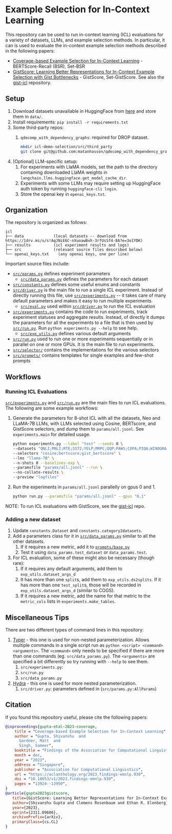 # Example Selection for In-Context Learning

This repository can be used to run in-context learning (ICL) evaluations for a variety of datasets, LLMs, and example selection methods. In particular, it can is used to evaluate the in-context example selection methods described in the following papers:

- [Coverage-based Example Selection for In-Context Learning](https://arxiv.org/abs/2305.14907) - BERTScore-Recall (BSR), Set-BSR
- [GistScore: Learning Better Representations for In-Context Example Selection with Gist Bottlenecks](https://arxiv.org/abs/2311.09606) - GistScore, Set-GistScore. See also the [gist-icl](https://github.com/Shivanshu-Gupta/gist-icl) repository.

## Setup

1. Download datasets unavailable in HuggingFace from [here][icl-datasets] and store them in `data/`.
2. Install requirements: `pip install -r requirements.txt`
3. Some third-party repos:
   1. `qdecomp_with_dependency_graphs`: required for DROP dataset.

      ```bash
      mkdir icl-demo-selection/src/third_party
      git clone git@github.com:matanhasson/qdecomp_with_dependency_graphs.git icl-demo-selection/src/third_party/
      ```
4. [Optional] LLM-specific setup:
   1.  For experiments with LlaMA models, set the path to the directory containing downloaded LlaMA weights in `langchain.llms.huggingface.get_model_cache_dir`.
   2. Experiments with some LLMs may require setting up HuggingFace auth token by running `huggingface-cli login`.
   3. Store the openai key in `openai_keys.txt`.

## Organization

The repository is organized as follows:

```plaintext
icl
├── data             (local datasets -- download from https://1drv.ms/u/s!AqJNiE6C-nXuoawBxh-3rfUsSf4-8A?e=3o1YDK)
├── results          (icl experiment results and logs)
├── src              (relevant source files described below)
└── openai_keys.txt    (any openai keys, one per line)
```

Important source files include:

- [`src/params.py`](src/params.py) defines experiment parameters
  - [`src/data_params.py`](src/data_params.py) defines the parameters for each dataset
- [`src/constants.py`](src/constants.py) defines some useful enums and constants
- [`src/driver.py`](src/driver.py) is the main file to run a single ICL experiment. Instead of directly running this file, use [`src/experiments.py`](src/experiments.py) -- it takes care of many default parameters and makes it easy to run multiple experiments.
  - [`src/eval.py`](src/eval.py) used within [`src/driver.py`](src/driver.py) to run the ICL evaluation
- [`src/experiments.py`](src/experiments.py) contains the code to run experiments, track experiment statuses and aggregate results. Instead, of directly it dumps the parameters for all the experiments to a file that is then used by [`src/run.py`](src/run.py). Run `python experiments.py --help` to see help.
  - [`src/exp_utils.py`](src/exp_utils.py) defines various default arguments
- [`src/run.py`](src/run.py) used to run one or more experiments sequentially or in parallel on one or more GPUs. It is the main file to run experiments.
- [`src/selector/`](src/selector/) contains the implementations for the various selectors
- [`src/prompts/`](src/prompts/) contains templates for single examples and few-shot prompts

## Workflows

### Running ICL Evaluations

[`src/experiments.py`](src/experiments.py) and [`src/run.py`](src/run.py) are the main files to run ICL evaluations. The following are some example workflows:

1. Generate the parameters for 8-shot ICL with all the datasets, Neo and LLaMA-7B LLMs, with LLMs selected using Cosine, BERTscore, and GistScore selectors, and dump them to `params/all.jsonl`. See `experiments.main` for detailed usage.

   ```bash
   python experiments.py --label "test" --seeds 0 \
   --datasets "QNLI;MNLI;RTE;SST2;YELP;MRPC;QQP;PAWS;COPA;PIQA;WINOGRANDE;WSC;CMSQA;COLA;COMMONGEN;E2ENLG;DART;SST5;AGNEWS;AESLC;SMCALFLOW_CS;BREAK;MTOP;COGS" \
   --selectors "cosine;bertscore;gist_bertscore" \
   --lms "llama-7B" \
   --n-shots 8 --baselines-exp \
   --paramsfile "params/all.jsonl" --run \
   --no-collate-results \
   --preview "logfiles"
   ```

2. Run the experiments in `params/all.jsonl` parallelly on gpus 0 and 1.

   ```bash
   python run.py --paramsfile "params/all.jsonl" --gpus "0,1"
   ```

NOTE: To run ICL evaluations with GistScore, see the [gist-icl](https://github.com/Shivanshu-Gupta/gist-icl) repo.

### Adding a new dataset

1. Update `constants.Dataset` and `constants.category2datasets`.
2. Add a parameters class for it in [`src/data_params.py`](src/data_params.py) similar to all the other datasets.
    1. If it requires a new metric, add it to [`prompts/base.py`](prompts/base.py)
    2. Test it using `data_params.test_dataset` or `data_params.test`.
3. For ICL evaluation, some of these might also be necessary (though rare):
   1. If it requires any default arguments, add them to `exp_utils.dataset_args_d`
   2. It has more than one `split`s, add them to `exp_utils.ds2splits`. If it has more than one `test_split`s, those will be recorded in `exp_utils.dataset_args_d` (similar to COGS).
   3. If it requires a new metric, add the name for that metric to the `metric_cols` lists in `experiments.make_tables`.

## Miscellaneous Tips

There are two different types of command lines in this repository:
1. [Typer](https://typer.tiangolo.com/) - this one is used for non-nested parameterization. Allows multiple commands in a single script run as `python <script> <command> <arguments>`. The `<command>` only needs to be specified if there are more than one commands (eg. `src/data_params.py`). The `<arguments>` are specified a bit differently so try running with `--help` to see them.
   1. `src/experiments.py`:
   2. `src/run.py`
   3. `src/data_params.py`
2. [Hydra](hydra.cc/) - this one is used for more nested parameterization.
   1. `src/driver.py`: parameters defined in (`src/params.py:AllParams`)

[icl-datasets]: https://1drv.ms/u/s!AqJNiE6C-nXuoawBxh-3rfUsSf4-8A?e=3o1YDK

## Citation

If you found this repository useful, please cite the following papers:

```bibtex
@inproceedings{gupta-etal-2023-coverage,
    title = "Coverage-based Example Selection for In-Context Learning",
    author = "Gupta, Shivanshu  and
      Gardner, Matt  and
      Singh, Sameer",
    booktitle = "Findings of the Association for Computational Linguistics: EMNLP 2023",
    month = dec,
    year = "2023",
    address = "Singapore",
    publisher = "Association for Computational Linguistics",
    url = "https://aclanthology.org/2023.findings-emnlp.930",
    doi = "10.18653/v1/2023.findings-emnlp.930",
    pages = "13924--13950",
}
@article{gupta2023gistscore,
   title={GistScore: Learning Better Representations for In-Context Example Selection with Gist Bottlenecks},
   author={Shivanshu Gupta and Clemens Rosenbaum and Ethan R. Elenberg},
   year={2023},
   eprint={2311.09606},
   archivePrefix={arXiv},
   primaryClass={cs.CL}
}
```
